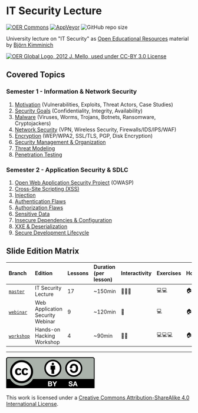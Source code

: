 # IT Security Lecture

[![OER Commons](https://img.shields.io/badge/OER-Commons-yellowgreen)](https://www.oercommons.org/courses/university-lecture-on-it-security)
[![AppVeyor](https://img.shields.io/appveyor/ci/bkimminich/it-security-lecture)](https://ci.appveyor.com/project/bkimminich/it-security-lecture)
![GitHub repo size](https://img.shields.io/github/repo-size/bkimminich/it-security-lecture)

University lecture on "IT Security" as
[Open Educational Resources](http://www.unesco.org/new/en/communication-and-information/access-to-knowledge/open-educational-resources/)
material by [Björn Kimminich](http://kimminich.de)

[![OER Global Logo, 2012 J. Mello, used under CC-BY 3.0 License](oer_logo.png)](http://www.unesco.org/new/en/communication-and-information/access-to-knowledge/open-educational-resources/
"OER Global Logo, 2012 J. Mello, used under CC-BY 3.0 License")

## Covered Topics

### Semester 1 - Information & Network Security

1. [Motivation](slides/01-01-motivation.md) (Vulnerabilities, Exploits,
   Threat Actors, Case Studies)
2. [Security Goals](slides/01-02-security_goals.md) (Confidentiality,
   Integrity, Availability)
3. [Malware](slides/01-03-malware.md) (Viruses, Worms, Trojans, Botnets,
   Ransomware, Cryptojackers)
4. [Network Security](slides/01-04-network_security.md) (VPN, Wireless
   Security, Firewalls/IDS/IPS/WAF)
5. [Encryption](slides/01-05-encryption.md) (WEP/WPA2, SSL/TLS, PGP,
   Disk Encryption)
6. [Security Management & Organization](slides/01-06-security_mgmt_and_org.md)
7. [Threat Modeling](slides/01-07-threat_modeling.md)
8. [Penetration Testing](slides/01-08-penetration_testing.md)

### Semester 2 - Application Security & SDLC

1. [Open Web Application Security Project](slides/02-01-owasp.md)
   (OWASP)
2. [Cross-Site Scripting (XSS)](slides/02-03-xss.md)
3. [Injection](slides/02-02-injection.md)
4. [Authentication Flaws](slides/02-04-authentication_flaws.md)
5. [Authorization Flaws](slides/02-05-authorization_flaws.md)
6. [Sensitive Data](slides/02-06-sensitive_data.md)
7. [Insecure Dependencies & Configuration](slides/02-07-insecure_dependencies_and_configuration.md)
8. [XXE & Deserialization](slides/02-08-xxe_and_deserialization.md)
9. [Secure Development Lifecycle](slides/02-09-sdlc.md)

## Slide Edition Matrix

| Branch                                                                        | Edition                          | Lessons | Duration (per lesson) | Interactivity                                    | Exercises                      | Homework              |
|:------------------------------------------------------------------------------|:---------------------------------|:--------|:----------------------|:-------------------------------------------------|:-------------------------------|:----------------------|
| [`master`](https://github.com/bkimminich/it-security-lecture)                 | IT Security Lecture              | 17      | ~150min               | :speech_balloon::speech_balloon::speech_balloon: | :computer::computer:           | :house::house:        |
| [`webinar`](https://github.com/bkimminich/it-security-lecture/tree/webinar)   | Web Application Security Webinar | 9       | ~120min               | :speech_balloon:                                 | :computer:                     | :house::house::house: |
| [`workshop`](https://github.com/bkimminich/it-security-lecture/tree/workshop) | Hands-on Hacking Workshop        | 4       | ~90min                | :speech_balloon::speech_balloon:                 | :computer::computer::computer: | :house:               |

----

[![CC BY SA 4.0](cc_by-sa_4.0.svg)](https://creativecommons.org/licenses/by-sa/4.0/)

This work is licensed under a
[Creative Commons Attribution-ShareAlike 4.0 International License](https://creativecommons.org/licenses/by-sa/4.0/).
